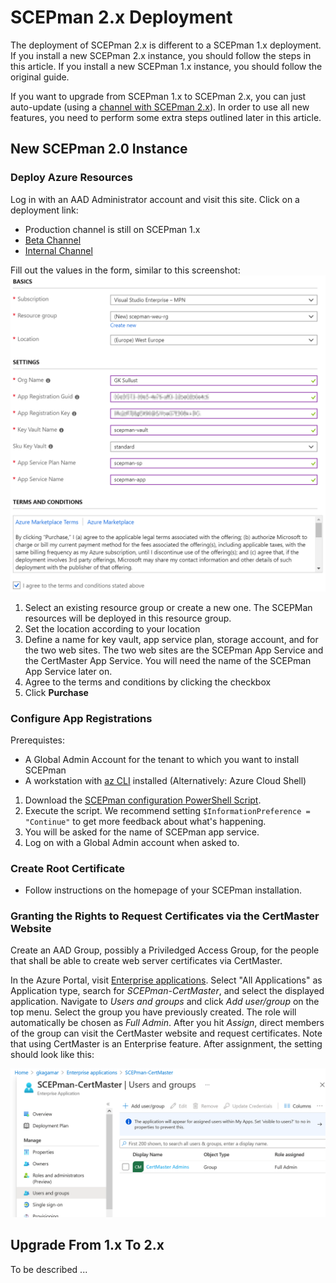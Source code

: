 # SCEPman 2.x Deployment

The deployment of SCEPman 2.x is different to a SCEPman 1.x deployment. If you install a new SCEPman 2.x instance, you should follow the steps in this article. If you install a new SCEPman 1.x instance, you should follow the original guide.

If you want to upgrade from SCEPman 1.x to SCEPman 2.x, you can just auto-update (using a [channel with SCEPman 2.x](https://docs.scepman.com/scepman-configuration/optional/application-artifacts)). In order to use all new features, you need to perform some extra steps outlined later in this article.

## New SCEPman 2.0 Instance

### Deploy Azure Resources

Log in with an AAD Administrator account and visit this site. Click on a deployment link:

- Production channel is still on SCEPman 1.x
- <a href="https://portal.azure.com/#create/Microsoft.Template/uri/https%3A%2F%2Fraw.githubusercontent.com%2Fscepman%2Finstall%2Fmaster%2Fazuredeploy-beta.json" target="_blank">Beta Channel</a>
- <a href="https://portal.azure.com/#create/Microsoft.Template/uri/https%3A%2F%2Fraw.githubusercontent.com%2Fscepman%2Finstall%2Fmaster%2Fazuredeploy-internal.json" target="_blank">Internal Channel</a>

Fill out the values in the form, similar to this screenshot:
![Screenshot](./docs/images/8.png)

1. Select an existing resource group or create a new one. The SCEPMan resources will be deployed in this resource group.
2. Set the location according to your location
3. Define a name for key vault, app service plan, storage account, and for the two web sites. The two web sites are the SCEPman App Service and the CertMaster App Service. You will need the name of the SCEPman App Service later on.
4. Agree to the terms and conditions by clicking the checkbox
5. Click **Purchase**

### Configure App Registrations

Prerequistes:
- A Global Admin Account for the tenant to which you want to install SCEPman
- A workstation with [az CLI](https://docs.microsoft.com/en-us/cli/azure/install-azure-cli) installed (Alternatively: Azure Cloud Shell)

1. Download the <a href="https://portal.azure.com/#create/Microsoft.Template/uri/https%3A%2F%2Fraw.githubusercontent.com%2Fscepman%2Finstall%2Fmaster%2Fregister-certmaster.ps1" target="_blank">SCEPman configuration PowerShell Script</a>.
2. Execute the script. We recommend setting `$InformationPreference = "Continue"` to get more feedback about what's happening.
3. You will be asked for the name of SCEPman app service.
4. Log on with a Global Admin account when asked to.

### Create Root Certificate

* Follow instructions on the homepage of your SCEPman installation.

### Granting the Rights to Request Certificates via the CertMaster Website

Create an AAD Group, possibly a Priviledged Access Group, for the people that shall be able to create web server certificates via CertMaster.

In the Azure Portal, visit [Enterprise applications](https://portal.azure.com/#blade/Microsoft_AAD_IAM/StartboardApplicationsMenuBlade/AllApps/menuId/). Select "All Applications" as Application type, search for *SCEPman-CertMaster*, and select the displayed application. Navigate to *Users and groups* and click *Add user/group* on the top menu. Select the group you have previously created. The role will automatically be chosen as *Full Admin*. After you hit *Assign*, direct members of the group can visit the CertMaster website and request certificates. Note that using CertMaster is an Enterprise feature. After assignment, the setting should look like this:

![Screenshot](./docs/images/app-role-assignment.png)

## Upgrade From 1.x To 2.x

To be described ...